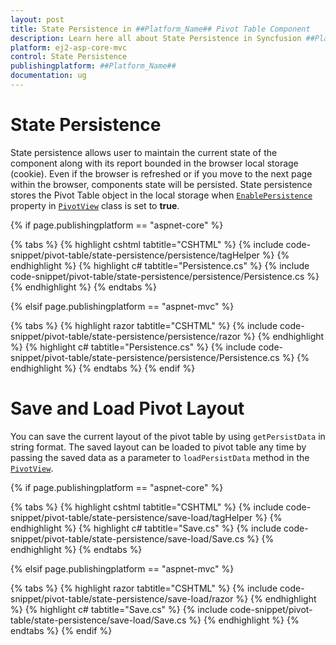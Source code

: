 ```yaml
---
layout: post
title: State Persistence in ##Platform_Name## Pivot Table Component
description: Learn here all about State Persistence in Syncfusion ##Platform_Name## Pivot Table component of Syncfusion Essential JS 2 and more.
platform: ej2-asp-core-mvc
control: State Persistence
publishingplatform: ##Platform_Name##
documentation: ug
---
```



# State Persistence

State persistence allows user to maintain the current state of the component along with its report bounded in the browser local storage (cookie). Even if the browser is refreshed or if you move to the next page within the browser, components state will be persisted. State persistence stores the Pivot Table object in the local storage when [`EnablePersistence`](https://help.syncfusion.com/cr/aspnetcore-js2/Syncfusion.EJ2.PivotView.PivotView.html#Syncfusion_EJ2_PivotView_PivotView_EnablePersistence) property in [`PivotView`](https://help.syncfusion.com/cr/aspnetmvc-js2/Syncfusion.EJ2.PivotView.PivotView.html) class is set to **true**.

{% if page.publishingplatform == "aspnet-core" %}

{% tabs %}
{% highlight cshtml tabtitle="CSHTML" %}
{% include code-snippet/pivot-table/state-persistence/persistence/tagHelper %}
{% endhighlight %}
{% highlight c# tabtitle="Persistence.cs" %}
{% include code-snippet/pivot-table/state-persistence/persistence/Persistence.cs %}
{% endhighlight %}
{% endtabs %}

{% elsif page.publishingplatform == "aspnet-mvc" %}

{% tabs %}
{% highlight razor tabtitle="CSHTML" %}
{% include code-snippet/pivot-table/state-persistence/persistence/razor %}
{% endhighlight %}
{% highlight c# tabtitle="Persistence.cs" %}
{% include code-snippet/pivot-table/state-persistence/persistence/Persistence.cs %}
{% endhighlight %}
{% endtabs %}
{% endif %}



# Save and Load Pivot Layout

You can save the current layout of the pivot table by using `getPersistData` in string format. The saved layout can be loaded to pivot table any time by passing the saved data as a parameter to `loadPersistData` method in the [`PivotView`](https://help.syncfusion.com/cr/aspnetmvc-js2/Syncfusion.EJ2.PivotView.PivotView.html).

{% if page.publishingplatform == "aspnet-core" %}

{% tabs %}
{% highlight cshtml tabtitle="CSHTML" %}
{% include code-snippet/pivot-table/state-persistence/save-load/tagHelper %}
{% endhighlight %}
{% highlight c# tabtitle="Save.cs" %}
{% include code-snippet/pivot-table/state-persistence/save-load/Save.cs %}
{% endhighlight %}
{% endtabs %}

{% elsif page.publishingplatform == "aspnet-mvc" %}

{% tabs %}
{% highlight razor tabtitle="CSHTML" %}
{% include code-snippet/pivot-table/state-persistence/save-load/razor %}
{% endhighlight %}
{% highlight c# tabtitle="Save.cs" %}
{% include code-snippet/pivot-table/state-persistence/save-load/Save.cs %}
{% endhighlight %}
{% endtabs %}
{% endif %}

